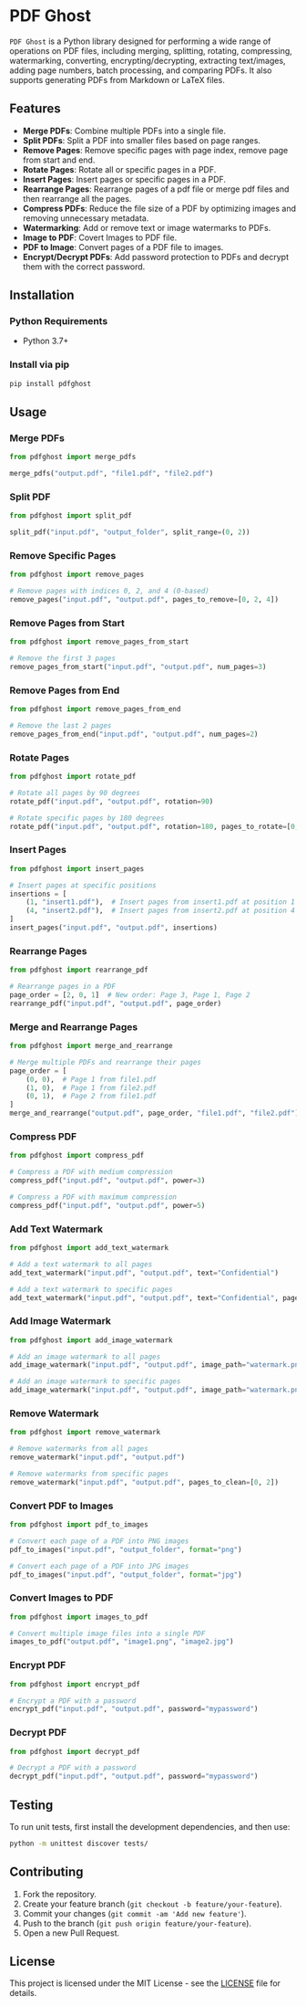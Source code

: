 # PDF Ghost

`PDF Ghost` is a Python library designed for performing a wide range of operations on PDF files, including merging,
splitting, rotating, compressing, watermarking, converting, encrypting/decrypting, extracting text/images, adding page
numbers, batch processing, and comparing PDFs. It also supports generating PDFs from Markdown or LaTeX files.

## Features

- **Merge PDFs**: Combine multiple PDFs into a single file.
- **Split PDFs**: Split a PDF into smaller files based on page ranges.
- **Remove Pages**: Remove specific pages with page index, remove page from start and end.
- **Rotate Pages**: Rotate all or specific pages in a PDF.
- **Insert Pages**: Insert pages or specific pages in a PDF.
- **Rearrange Pages**: Rearrange pages of a pdf file or merge pdf files and then rearrange all the pages.
- **Compress PDFs**: Reduce the file size of a PDF by optimizing images and removing unnecessary metadata.
- **Watermarking**: Add or remove text or image watermarks to PDFs.
- **Image to PDF**: Covert Images to PDF file.
- **PDF to Image**: Convert pages of a PDF file to images.
- **Encrypt/Decrypt PDFs**: Add password protection to PDFs and decrypt them with the correct password.

## Installation

### Python Requirements

- Python 3.7+

### Install via pip

```bash
pip install pdfghost
```

## Usage

### Merge PDFs

```python
from pdfghost import merge_pdfs

merge_pdfs("output.pdf", "file1.pdf", "file2.pdf")
```

### Split PDF

```python
from pdfghost import split_pdf

split_pdf("input.pdf", "output_folder", split_range=(0, 2))
```

### Remove Specific Pages

```python
from pdfghost import remove_pages

# Remove pages with indices 0, 2, and 4 (0-based)
remove_pages("input.pdf", "output.pdf", pages_to_remove=[0, 2, 4])
```

### Remove Pages from Start

```python
from pdfghost import remove_pages_from_start

# Remove the first 3 pages
remove_pages_from_start("input.pdf", "output.pdf", num_pages=3)
```

### Remove Pages from End

```python
from pdfghost import remove_pages_from_end

# Remove the last 2 pages
remove_pages_from_end("input.pdf", "output.pdf", num_pages=2)
```

### Rotate Pages

```python
from pdfghost import rotate_pdf

# Rotate all pages by 90 degrees
rotate_pdf("input.pdf", "output.pdf", rotation=90)

# Rotate specific pages by 180 degrees
rotate_pdf("input.pdf", "output.pdf", rotation=180, pages_to_rotate=[0, 2])
```

### Insert Pages

```python
from pdfghost import insert_pages

# Insert pages at specific positions
insertions = [
    (1, "insert1.pdf"),  # Insert pages from insert1.pdf at position 1
    (4, "insert2.pdf"),  # Insert pages from insert2.pdf at position 4
]
insert_pages("input.pdf", "output.pdf", insertions)
```

### Rearrange Pages

```python
from pdfghost import rearrange_pdf

# Rearrange pages in a PDF
page_order = [2, 0, 1]  # New order: Page 3, Page 1, Page 2
rearrange_pdf("input.pdf", "output.pdf", page_order)
```

### Merge and Rearrange Pages

```python
from pdfghost import merge_and_rearrange

# Merge multiple PDFs and rearrange their pages
page_order = [
    (0, 0),  # Page 1 from file1.pdf
    (1, 0),  # Page 1 from file2.pdf
    (0, 1),  # Page 2 from file1.pdf
]
merge_and_rearrange("output.pdf", page_order, "file1.pdf", "file2.pdf")
```

### Compress PDF

```python
from pdfghost import compress_pdf

# Compress a PDF with medium compression
compress_pdf("input.pdf", "output.pdf", power=3)

# Compress a PDF with maximum compression
compress_pdf("input.pdf", "output.pdf", power=5)
```

### Add Text Watermark
```python
from pdfghost import add_text_watermark

# Add a text watermark to all pages
add_text_watermark("input.pdf", "output.pdf", text="Confidential")

# Add a text watermark to specific pages
add_text_watermark("input.pdf", "output.pdf", text="Confidential", pages_to_watermark=[0, 2])
```

### Add Image Watermark
```python
from pdfghost import add_image_watermark

# Add an image watermark to all pages
add_image_watermark("input.pdf", "output.pdf", image_path="watermark.png")

# Add an image watermark to specific pages
add_image_watermark("input.pdf", "output.pdf", image_path="watermark.png", pages_to_watermark=[1])
```

### Remove Watermark
```python
from pdfghost import remove_watermark

# Remove watermarks from all pages
remove_watermark("input.pdf", "output.pdf")

# Remove watermarks from specific pages
remove_watermark("input.pdf", "output.pdf", pages_to_clean=[0, 2])
```

### Convert PDF to Images
```python
from pdfghost import pdf_to_images

# Convert each page of a PDF into PNG images
pdf_to_images("input.pdf", "output_folder", format="png")

# Convert each page of a PDF into JPG images
pdf_to_images("input.pdf", "output_folder", format="jpg")
```

### Convert Images to PDF
```python
from pdfghost import images_to_pdf

# Convert multiple image files into a single PDF
images_to_pdf("output.pdf", "image1.png", "image2.jpg")
```

### Encrypt PDF
```python
from pdfghost import encrypt_pdf

# Encrypt a PDF with a password
encrypt_pdf("input.pdf", "output.pdf", password="mypassword")
```

### Decrypt PDF
```python
from pdfghost import decrypt_pdf

# Decrypt a PDF with a password
decrypt_pdf("input.pdf", "output.pdf", password="mypassword")
```

## Testing

To run unit tests, first install the development dependencies, and then use:

```bash
python -m unittest discover tests/
```

## Contributing

1. Fork the repository.
2. Create your feature branch (`git checkout -b feature/your-feature`).
3. Commit your changes (`git commit -am 'Add new feature'`).
4. Push to the branch (`git push origin feature/your-feature`).
5. Open a new Pull Request.

## License

This project is licensed under the MIT License - see the [LICENSE](LICENSE) file for details.